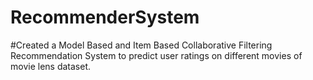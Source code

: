 # RecommenderSystem

#Created a Model Based and Item Based Collaborative Filtering Recommendation System to predict user ratings on different movies of movie lens dataset. 
